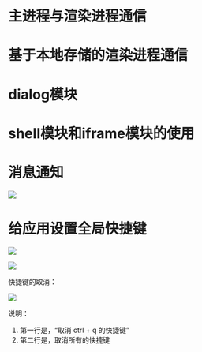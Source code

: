 # 主进程与渲染进程通信



# 基于本地存储的渲染进程通信



# dialog模块



# shell模块和iframe模块的使用



# 消息通知

![](https://guiwanzhyq.oss-cn-hangzhou.aliyuncs.com/hc/img/20240821/e44c5c09-692d-487f-92ab-c5b97fefe741.png)

# 给应用设置全局快捷键

![](https://guiwanzhyq.oss-cn-hangzhou.aliyuncs.com/hc/img/20240821/353601f1-7b6d-4847-b3e1-b5aece262738.png)

![](https://guiwanzhyq.oss-cn-hangzhou.aliyuncs.com/hc/img/20240821/65d0bc56-52d6-48ff-9552-acb67edb5c58.png)

快捷键的取消：

![](https://guiwanzhyq.oss-cn-hangzhou.aliyuncs.com/hc/img/20240821/0f79a5ea-4fa5-4bbd-8a98-8fe6637c8900.png)

说明：

1. 第一行是，“取消 ctrl + q 的快捷键”
2. 第二行是，取消所有的快捷键

